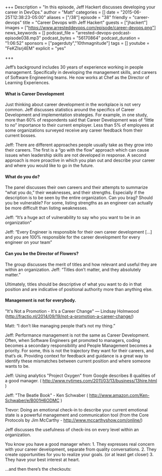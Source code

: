 +++
Description = "In this episode, Jeff Hackert discusses developing your career in DevOps."
author = "Matt"
categories = []
date = "2015-06-25T12:38:23-05:00"
aliases = ["/38"]
episode = "38"
friendly = "career-devops"
title = "Career Devops with Jeff Hackert"
guests = ["jhackert"]
images = ["https://www.arresteddevops.com/episode/career-devops.png"]
news_keywords = []
podcast_file = "arrested-devops-podcast-episode038.mp3"
podcast_bytes = "56170864"
podcast_duration = "1:06:52"
sponsors = ["pagerduty","10thmagnitude"]
tags = []
youtube = "FeKZIsrj4EM"
explicit = "yes"

+++

Jeff’s background includes 30 years of experience working in people management. Specifically in developing the management skills, and careers of Software Engineering teams. He now works at Chef as the Director of Learning Experiences.
#### What is Career Development
Just thinking about career development in the workplace is not very common. Jeff discusses statistics around the specifics of Career Development and implementation strategies. For example, in one study, more than 60% of respondents said that Career Development was of “little to no” importance to their current employer. Less than 5% of employees at some organizations surveyed receive any career feedback from their current bosses.

Jeff: There are different approaches people usually take as they grow into their careers. The first is a “go with the flow” approach which can cause issues when leadership skills are not developed in response. A second approach is more proactive in which you plan out and describe your career and where you would like to go in the future.

#### What do you do?
The panel discusses their own careers and their attempts to summarize “what you do,” their weaknesses, and their strengths. Especially if the description is to be seen by the entire organization. Can you brag? Should you be vulnerable? For some, listing strengths as an engineer can actually be more difficult than listing weaknesses.

Jeff: “It’s a huge act of vulnerability to say who you want to be in an organization”

Jeff: “Every Engineer is responsible for their own career development […] and you are 100% responsible for the career development for every engineer on your team”

#### Can you be the Director of Flowers?
The group discusses the merit of titles and how relevant and useful they are within an organization.
Jeff: “Titles don’t matter, and they absolutely matter.”

Ultimately, titles should be descriptive of what you want to do in that position and are indicative of positional authority more than anything else.

#### Management is not for everybody.
"It's Not a Promotion - It's a Career Change" — Lindsay Holmwood (http://fractio.nl/2014/09/19/not-a-promotion-a-career-change/)

Matt: “I don’t like managing people that’s not my thing.”

Jeff: Performance management is not the same as Career Development. Often, when Software Engineers get promoted to managers, coding becomes a secondary responsibility and People Management becomes a priority.
For some, this is not the trajectory they want for their careers, and that’s ok. Providing context for feedback and guidance is a great way to identify these mismatches between current position and where someone wants to be.

Jeff: Using analytics "Project Oxygen" from Google describes 8 qualities of a good manager. ( http://www.nytimes.com/2011/03/13/business/13hire.html )

Jeff: "The Beatle Book" - Ken Schwaber ( http://www.amazon.com/Ken-Schwaber/e/B001H6ODMC )

Trevor: Doing an emotional check-in to describe your current emotional state is a powerful management and communication tool (from the Core Protocols by Jim McCarthy - http://www.mccarthyshow.com/online/)

Jeff discusses the usefulness of check-ins on every level within an organization.

You know you have a good manager when:
	1. They expresses real concern with your career development, separate from quality conversations.
	2. They create opportunities for you to realize your goals. (or at least get closer)
	3. They have your best interest at heart.

…and then there’s the checkouts:
